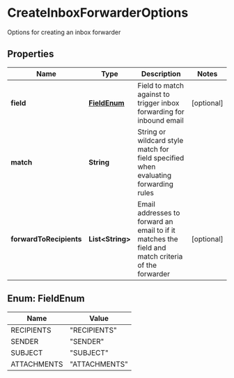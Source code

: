 

# CreateInboxForwarderOptions

Options for creating an inbox forwarder
## Properties

Name | Type | Description | Notes
------------ | ------------- | ------------- | -------------
**field** | [**FieldEnum**](#FieldEnum) | Field to match against to trigger inbox forwarding for inbound email |  [optional]
**match** | **String** | String or wildcard style match for field specified when evaluating forwarding rules | 
**forwardToRecipients** | **List&lt;String&gt;** | Email addresses to forward an email to if it matches the field and match criteria of the forwarder |  [optional]



## Enum: FieldEnum

Name | Value
---- | -----
RECIPIENTS | &quot;RECIPIENTS&quot;
SENDER | &quot;SENDER&quot;
SUBJECT | &quot;SUBJECT&quot;
ATTACHMENTS | &quot;ATTACHMENTS&quot;




